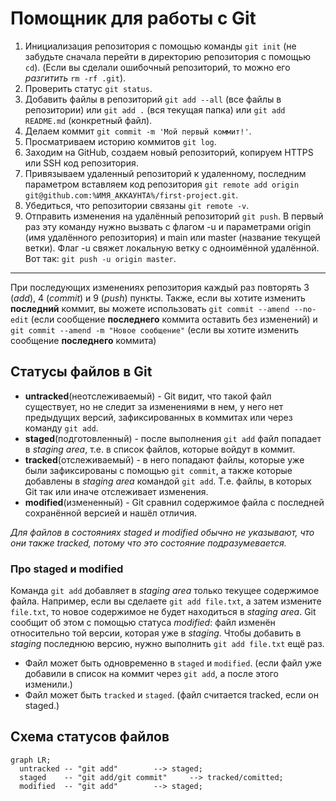 # Помощник для работы с Git

1. Инициализация репозитория с помощью команды `git init` (не забудьте сначала перейти в директорию репозитория с помощью `cd`).
(Если вы сделали ошибочный репозиторий, то можно его *разгитить* `rm -rf .git`).
2. Проверить статус `git status`.
3. Добавить файлы в репозиторий `git add --all` (все файлы в репозитории) или `git add .` (вся текущая папка) или `git add README.md` (конкретный файл).
4. Делаем коммит `git commit -m 'Мой первый коммит!'`.
5. Просматриваем историю коммитов `git log`.
6. Заходим на GitHub, создаем новый репозиторий, копируем HTTPS или SSH код репозитория. 
7. Привязываем удаленный репозиторий к удаленному, последним параметром вставляем код репозитория `git remote add origin git@github.com:%ИМЯ_АККАУНТА%/first-project.git`.
8. Убедиться, что репозитории связаны `git remote -v`.
9. Отправить изменения на удалённый репозиторий `git push`. В первый раз эту команду нужно вызвать с флагом -u 
и параметрами origin (имя удалённого репозитория) и main или master (название текущей ветки).
Флаг -u свяжет локальную ветку с одноимённой удалённой. Вот так: `git push -u origin master`.
---
При последующих изменениях репозитория каждый раз повторять 3 (*add*), 4 (*commit*) и 9 (*push*) пункты.
Также, если вы хотите изменить **последний** коммит, вы можете использовать `git commit --amend --no-edit` (если сообщение **последнего** коммита оставить без изменений)
и `git commit --amend -m "Новое сообщение"` (если вы хотите изменить сообщение **последнего** коммита)

## Статусы файлов в Git

* **untracked**(неотслеживаемый) - Git видит, что такой файл существует, но не следит за изменениями в нем, у него нет предыдущих версий,
 зафиксированных в коммитах или через команду `git add`.
* **staged**(подготовленный) - после выполнения `git add` файл попадает в *staging area*, т.е. в список файлов, которые войдут в коммит.
* **tracked**(отслеживаемый) - в него попадают файлы, которые уже были зафиксированы с помощью `git commit`, 
а также которые добавлены в *staging area* командой `git add`. Т.е. файлы, в которых Git так или иначе отслеживает изменения.
* **modified**(измененный) - Git сравнил содержимое файла с последней сохранённой версией и нашёл отличия.

*Для файлов в состояниях staged и modified обычно не указывают, что они также tracked, потому что это состояние подразумевается.*

### Про **staged** и **modified**

Команда `git add` добавляет в *staging area* только текущее содержимое файла. Например, если вы сделаете `git add file.txt`, а затем измените `file.txt`, то новое содержимое
не будет находиться в *staging area*. Git сообщит об этом с помощью статуса *modified*: файл изменён относительно той версии, которая уже в *staging*. 
Чтобы добавить в *staging* последнюю версию, нужно выполнить `git add file.txt` ещё раз.
* Файл может быть одновременно в `staged` и `modified`. (если файл уже добавили в список на коммит через `git add`, а после этого изменили.)
* Файл может быть `tracked` и `staged`. (файл считается tracked, если он staged.)

## Схема статусов файлов

```mermaid
graph LR;
  untracked -- "git add" 		--> staged;
  staged    -- "git add/git commit"     --> tracked/comitted;
  modified  -- "git add" 		--> staged;
```
